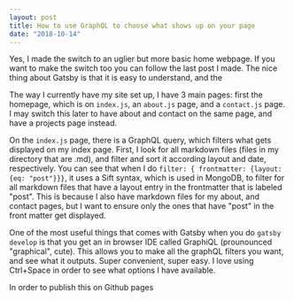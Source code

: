 ```yaml
---
layout: post
title: How to use GraphQL to choose what shows up on your page
date: "2018-10-14"
---
```


Yes, I made the switch to an uglier but more basic home webpage. If you want to make the switch too you can follow the last post I made. The nice thing about Gatsby is that it is easy to understand, and the 

The way I currently have my site set up, I have 3 main pages: first the homepage, which is on `index.js`, an `about.js` page, and a `contact.js` page. I may switch this later to have about and contact on the same page, and have a projects page instead.

On the `index.js` page, there is a GraphQL query, which filters what gets displayed on my index page. First, I look for all markdown files (files in my directory that are .md), and filter and sort it according layout and date, respectively. You can see that when I do `filter: { frontmatter: {layout: {eq: "post"}}}`, it uses a Sift syntax, which is used in MongoDB, to filter for all markdown files that have a layout entry in the frontmatter that is labeled "post". This is because I also have markdown files for my about, and contact pages, but I want to ensure only the ones that have "post" in the front matter get displayed. 

One of the most useful things that comes with Gatsby when you do `gatsby develop` is that you get an in browser IDE called GraphiQL (prounounced "graphical", cute). This allows you to make all the graphQL filters you want, and see what it outputs. Super convenient, super easy. I love using Ctrl+Space in order to see what options I have available.

In order to publish this on Github pages